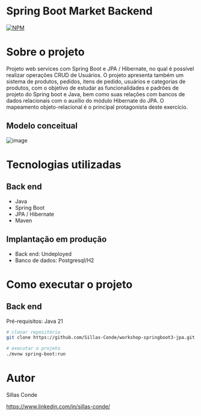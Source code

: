 # Spring Boot Market Backend
[![NPM](https://img.shields.io/npm/l/react)](https://github.com/Sillas-Conde/workshop-springboot3-jpa/blob/main/LICENSE) 

# Sobre o projeto

Projeto web services com Spring Boot e JPA / Hibernate, no qual é possível realizar operações CRUD de Usuários. O projeto apresenta também um 
sistema de produtos, pedidos, itens de pedido, usuários e categorias de produtos, com o objetivo de estudar as funcionalidades e padrões de projeto 
do Spring boot e Java, bem como suas relações com bancos de dados relacionais com o auxílio do módulo Hibernate do JPA. O mapeamento objeto-relacional é o principal
protagonista deste exercício.


## Modelo conceitual
![image](https://github.com/Sillas-Conde/workshop-springboot3-jpa/assets/70293259/790578f7-fa5a-4001-9d14-7af65bb8ef53)


# Tecnologias utilizadas
## Back end
- Java
- Spring Boot
- JPA / Hibernate
- Maven


## Implantação em produção
- Back end: Undeployed
- Banco de dados: Postgresql/H2

# Como executar o projeto

## Back end
Pré-requisitos: Java 21

```bash
# clonar repositório
git clone https://github.com/Sillas-Conde/workshop-springboot3-jpa.git

# executar o projeto
./mvnw spring-boot:run
```


# Autor

Sillas Conde

https://www.linkedin.com/in/sillas-conde/
